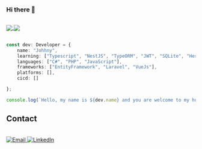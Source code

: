 ### Hi there 👋

##


<div>
	<a href="https://github.com/anuraghazra/github-readme-stats">
		<img align="center" src="https://github-readme-stats.vercel.app/api?username=johhny0&count_private=true&show_icons=true&theme=blueberry"/>
	</a>
	<a href="https://github.com/anuraghazra/convoychat">
		<img align="center" src="https://github-readme-stats.vercel.app/api/top-langs/?username=johhny0&count_private=true&show_icons=true&theme=blueberry&layout=compact&langs_count=8"/>
	</a>
</div>

##

```ts
const dev: Developer = {
    name: "Johhny",
    learning: ["Typescript", "NestJS", "TypeORM", "JWT", "SQLite", "Heroku"],
    languages: ["C#", "PHP", "JavaScript"],
    frameworks: ["EntityFramework", "Laravel", "VueJs"],
    platforms: [],
    cicd: []

};

console.log(`Hello, my name is ${dev.name} and you are welcome to my humble GitHub space 😉`);
```

## Contact

<div>
	<br>
	<a href="mailto:johhny.hasse@gmail.com">
		<img alt="Email" src="https://img.shields.io/badge/Gmail-D14836?style=for-the-badge&logo=gmail&logoColor=white" />
	</a>
	<a href="https://www.linkedin.com/in/johhny-hasse/">
		<img alt="LinkedIn" src="https://img.shields.io/badge/LinkedIn-0077B5?style=for-the-badge&logo=linkedin&logoColor=white" />
	</a>
</div>
